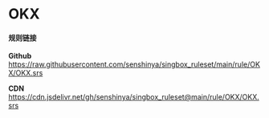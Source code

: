 # OKX

#### 规则链接

**Github**
https://raw.githubusercontent.com/senshinya/singbox_ruleset/main/rule/OKX/OKX.srs

**CDN**
https://cdn.jsdelivr.net/gh/senshinya/singbox_ruleset@main/rule/OKX/OKX.srs
